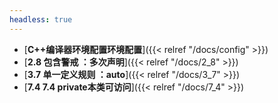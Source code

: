 ```yaml
---
headless: true
---
```


- [**C++编译器环境配置环境配置**]({{< relref "/docs/config" >}})
- [**2.8 包含警戒 ：多次声明**]({{< relref "/docs/2_8" >}})
- [**3.7 单一定义规则 ：auto**]({{< relref "/docs/3_7" >}})
- [**7.4 7.4 private本类可访问**]({{< relref "/docs/7_4" >}})

<br />

